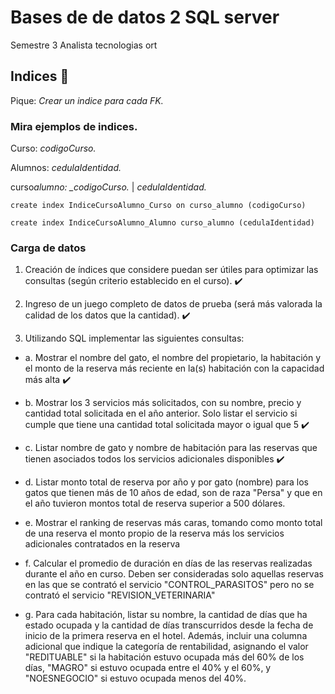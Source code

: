# Bases de de datos 2 SQL server

Semestre 3 Analista tecnologias ort

## Indices 🚀

Pique: _Crear un indice para cada FK._

### Mira ejemplos de indices.

Curso: _codigoCurso._

Alumnos: _cedulaIdentidad._

curso*alumno: \_codigoCurso.* | _cedulaIdentidad._

```
create index IndiceCursoAlumno_Curso on curso_alumno (codigoCurso)
```

```
create index IndiceCursoAlumno_Alumno curso_alumno (cedulaIdentidad)
```

### Carga de datos

1. Creación de índices que considere puedan ser útiles para optimizar las consultas (según criterio
establecido en el curso). :heavy_check_mark:

2. Ingreso de un juego completo de datos de prueba (será más valorada la calidad de los datos que la
cantidad). :heavy_check_mark:
3. Utilizando SQL implementar las siguientes consultas:
- a. Mostrar el nombre del gato, el nombre del propietario, la habitación y el monto de la reserva
más reciente en la(s) habitación con la capacidad más alta :heavy_check_mark:
- b. Mostrar los 3 servicios más solicitados, con su nombre, precio y cantidad total solicitada en
el año anterior. Solo listar el servicio si cumple que tiene una cantidad total solicitada mayor
o igual que 5 :heavy_check_mark:
- c. Listar nombre de gato y nombre de habitación para las reservas que tienen asociados todos
los servicios adicionales disponibles :heavy_check_mark:

- d. Listar monto total de reserva por año y por gato (nombre) para los gatos que tienen más de
10 años de edad, son de raza "Persa" y que en el año tuvieron montos total de reserva
superior a 500 dólares.
- e. Mostrar el ranking de reservas más caras, tomando como monto total de una reserva el monto
propio de la reserva más los servicios adicionales contratados en la reserva
- f. Calcular el promedio de duración en días de las reservas realizadas durante el año en curso.
Deben ser consideradas solo aquellas reservas en las que se contrató el servicio
"CONTROL_PARASITOS" pero no se contrató el servicio "REVISION_VETERINARIA"
- g. Para cada habitación, listar su nombre, la cantidad de días que ha estado ocupada y la
cantidad de días transcurridos desde la fecha de inicio de la primera reserva en el hotel.
Además, incluir una columna adicional que indique la categoría de rentabilidad, asignando
el valor "REDITUABLE" si la habitación estuvo ocupada más del 60% de los días, "MAGRO"
si estuvo ocupada entre el 40% y el 60%, y "NOESNEGOCIO" si estuvo ocupada menos del
40%. 
